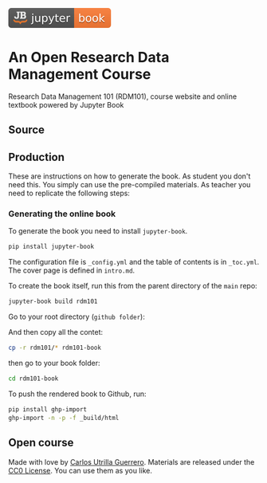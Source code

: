 [![Jupyter Book Badge](https://raw.githubusercontent.com/executablebooks/jupyter-book/master/docs/images/badge.svg)](https://tu-delft-library.github.io/rdm101-book/intro.html)

# An Open Research Data Management Course
Research Data Management 101 (RDM101), course website and online textbook powered by Jupyter Book

## Source

## Production
These are instructions on how to generate the book. As student you don't need this. You simply can use the pre-compiled materials. As teacher you need to replicate the following steps:

### Generating the online book
To generate the book you need to install `jupyter-book`.

```bash
pip install jupyter-book
```
The configuration file is `_config.yml` and the table of contents is in `_toc.yml`. The cover page is defined in `intro.md`.

To create the book itself, run this from the parent directory of the `main` repo:

```bash
jupyter-book build rdm101
```

Go to your root directory (`github folder`):

And then copy all the contet:

```bash
cp -r rdm101/* rdm101-book
```
then go to your book folder:
```bash
cd rdm101-book
```

To push the rendered book to Github, run:

```bash
pip install ghp-import
ghp-import -n -p -f _build/html
```


## Open course
Made with love by [Carlos Utrilla Guerrero](https://carlosug.github.io/). 
Materials are released under the [CC0 License](https://creativecommons.org/share-your-work/public-domain/cc0). You can use them as you like.